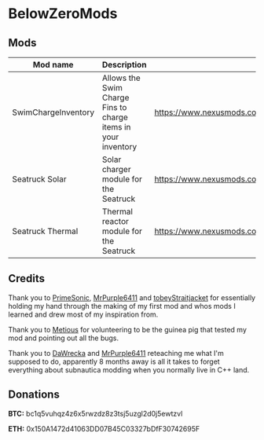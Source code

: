 # BelowZeroMods

## Mods

| Mod name   | Description                                                               | URL                                                            |
|------------|---------------------------------------------------------------------------|----------------------------------------------------------------|
| SwimChargeInventory | Allows the Swim Charge Fins to charge items in your inventory | https://www.nexusmods.com/subnauticabelowzero/mods/189 |
| Seatruck Solar | Solar charger module for the Seatruck | https://www.nexusmods.com/subnauticabelowzero/mods/192 | 
| Seatruck Thermal | Thermal reactor module for the Seatruck | https://www.nexusmods.com/subnauticabelowzero/mods/193 |

## Credits

Thank you to [PrimeSonic](https://github.com/PrimeSonic), [MrPurple6411](https://github.com/MrPurple6411) and [tobeyStraitjacket](https://github.com/tobeyStraitjacket) for essentially holding my hand through the making of my first mod and whos mods I learned and drew most of my inspiration from.

Thank you to [Metious](https://github.com/Metious) for volunteering to be the guinea pig that tested my mod and pointing out all the bugs.

Thank you to [DaWrecka](https://github.com/dawrecka) and [MrPurple6411](https://github.com/MrPurple6411) reteaching me what I'm supposed to do, apparently 8 months away is all it takes to forget everything about subnautica modding when you normally live in C++ land.

## Donations

**BTC:** bc1q5vuhqz4z6x5rwzdz8z3tsj5uzgl2d0j5ewtzvl

**ETH:** 0x150A1472d41063DD07B45C03327bDfF30742695F
